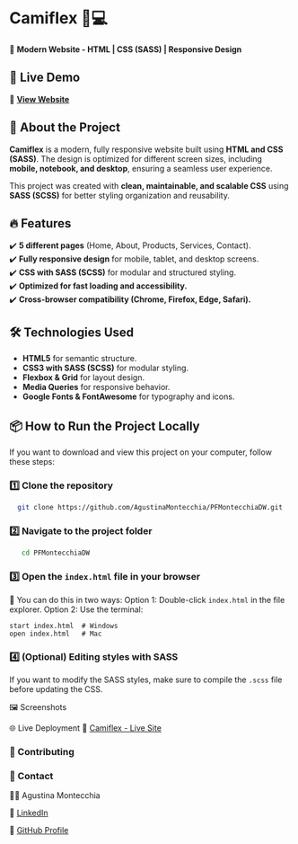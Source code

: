 # **Camiflex 🎨💻**  
🚀 **Modern Website - HTML | CSS (SASS) | Responsive Design**  

## 🌟 **Live Demo**  
🔗 **[View Website](https://camiflex.netlify.app/)**  

## 📖 **About the Project**  
**Camiflex** is a modern, fully responsive website built using **HTML and CSS (SASS)**. The design is optimized for different screen sizes, including **mobile, notebook, and desktop**, ensuring a seamless user experience.  

This project was created with **clean, maintainable, and scalable CSS** using **SASS (SCSS)** for better styling organization and reusability.  

## 🔥 **Features**  
✔️ **5 different pages** (Home, About, Products, Services, Contact).  
✔️ **Fully responsive design** for mobile, tablet, and desktop screens.  
✔️ **CSS with SASS (SCSS)** for modular and structured styling.  
✔️ **Optimized for fast loading and accessibility.**  
✔️ **Cross-browser compatibility (Chrome, Firefox, Edge, Safari).**  

## 🛠️ **Technologies Used**  
- **HTML5** for semantic structure.  
- **CSS3 with SASS (SCSS)** for modular styling.  
- **Flexbox & Grid** for layout design.  
- **Media Queries** for responsive behavior.  
- **Google Fonts & FontAwesome** for typography and icons.  

## 📦 **How to Run the Project Locally**  
If you want to download and view this project on your computer, follow these steps:  

### 1️⃣  **Clone the repository**  
 ```bash
   git clone https://github.com/AgustinaMontecchia/PFMontecchiaDW.git
```

### 2️⃣ Navigate to the project folder
```bash
   cd PFMontecchiaDW
```

### 3️⃣ Open the ```index.html``` file in your browser
📌 You can do this in two ways:
Option 1: Double-click ```index.html``` in the file explorer.
Option 2: Use the terminal:
```
start index.html  # Windows
open index.html   # Mac
```

### 4️⃣ (Optional) Editing styles with SASS
If you want to modify the SASS styles, make sure to compile the ```.scss``` file before updating the CSS.

🖼️ Screenshots

🌐 Live Deployment
🚀 [Camiflex - Live Site](https://camiflex.netlify.app/)

### 🤝 Contributing

### 📩 Contact

👩‍💻 Agustina Montecchia

📩 [LinkedIn](https://www.linkedin.com/in/agustinamontecchia/)

📂 [GitHub Profile](https://github.com/AgustinaMontecchia)
